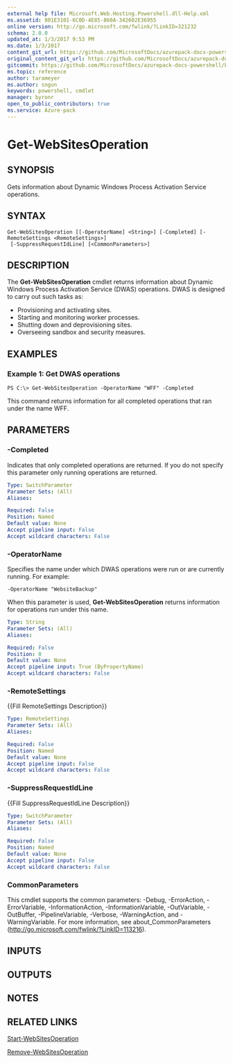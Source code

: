 ```yaml
---
external help file: Microsoft.Web.Hosting.Powershell.dll-Help.xml
ms.assetid: 801E3101-6C0D-4E85-860A-342602E36955
online version: http://go.microsoft.com/fwlink/?LinkID=321232
schema: 2.0.0
updated_at: 1/3/2017 9:53 PM
ms.date: 1/3/2017
content_git_url: https://github.com/MicrosoftDocs/azurepack-docs-powershell/blob/live/AzurePack-cmdlets/Websites/v1.0/Get-WebSitesOperation.md
original_content_git_url: https://github.com/MicrosoftDocs/azurepack-docs-powershell/blob/live/AzurePack-cmdlets/Websites/v1.0/Get-WebSitesOperation.md
gitcommit: https://github.com/MicrosoftDocs/azurepack-docs-powershell/blob/9b04ebf7a96dfac95b0cdb4f6ad2c39512dc39eb/AzurePack-cmdlets/Websites/v1.0/Get-WebSitesOperation.md
ms.topic: reference
author: tarameyer
ms.author: sngun
keywords: powershell, cmdlet
manager: byronr
open_to_public_contributors: true
ms.service: Azure-pack
---
```


# Get-WebSitesOperation

## SYNOPSIS
Gets information about Dynamic Windows Process Activation Service operations.

## SYNTAX

```
Get-WebSitesOperation [[-OperatorName] <String>] [-Completed] [-RemoteSettings <RemoteSettings>]
 [-SuppressRequestIdLine] [<CommonParameters>]
```

## DESCRIPTION
The **Get-WebSitesOperation** cmdlet returns information about Dynamic Windows Process Activation Service (DWAS) operations.
DWAS is designed to carry out such tasks as:

- Provisioning and activating sites. 
- Starting and monitoring worker processes. 
- Shutting down and deprovisioning sites. 
- Overseeing sandbox and security measures.

## EXAMPLES

### Example 1: Get DWAS operations
```
PS C:\> Get-WebSitesOperation -OperatorName "WFF" -Completed
```

This command returns information for all completed operations that ran under the name WFF.

## PARAMETERS

### -Completed
Indicates that only completed operations are returned.
If you do not specify this parameter only running operations are returned.

```yaml
Type: SwitchParameter
Parameter Sets: (All)
Aliases: 

Required: False
Position: Named
Default value: None
Accept pipeline input: False
Accept wildcard characters: False
```

### -OperatorName
Specifies the name under which DWAS operations were run or are currently running.
For example:

`-OperatorName "WebsiteBackup"`

When this parameter is used, **Get-WebSitesOperation** returns information for operations run under this name.

```yaml
Type: String
Parameter Sets: (All)
Aliases: 

Required: False
Position: 0
Default value: None
Accept pipeline input: True (ByPropertyName)
Accept wildcard characters: False
```

### -RemoteSettings
{{Fill RemoteSettings Description}}

```yaml
Type: RemoteSettings
Parameter Sets: (All)
Aliases: 

Required: False
Position: Named
Default value: None
Accept pipeline input: False
Accept wildcard characters: False
```

### -SuppressRequestIdLine
{{Fill SuppressRequestIdLine Description}}

```yaml
Type: SwitchParameter
Parameter Sets: (All)
Aliases: 

Required: False
Position: Named
Default value: None
Accept pipeline input: False
Accept wildcard characters: False
```

### CommonParameters
This cmdlet supports the common parameters: -Debug, -ErrorAction, -ErrorVariable, -InformationAction, -InformationVariable, -OutVariable, -OutBuffer, -PipelineVariable, -Verbose, -WarningAction, and -WarningVariable. For more information, see about_CommonParameters (http://go.microsoft.com/fwlink/?LinkID=113216).

## INPUTS

## OUTPUTS

## NOTES

## RELATED LINKS

[Start-WebSitesOperation](xref:Websites/v1.0/Start-WebSitesOperation.md)

[Remove-WebSitesOperation](xref:Websites/v1.0/Remove-WebSitesOperation.md)


